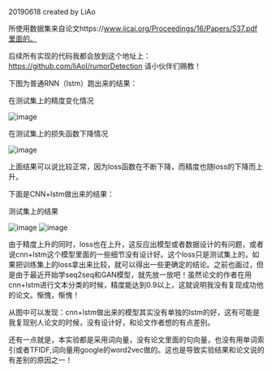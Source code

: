 
20190618    created by LiAo

所使用数据集来自论文https://www.ijcai.org/Proceedings/16/Papers/537.pdf里面的。

后续所有实现的代码我都会放到这个地址上：https://github.com/liAoI/rumorDetection  请小伙伴们赐教！

下图为普通RNN（lstm）跑出来的结果：

在测试集上的精度变化情况

![image](https://github.com/liAoI/RNN-pytorch--/blob/master/images_result/2list.png)

在测试集上的损失函数下降情况

![image](https://github.com/liAoI/RNN-pytorch--/blob/master/images_result/2listloss.png)

上面结果可以说比较正常，因为loss函数在不断下降，而精度也随loss的下降而上升。

下面是CNN+lstm做出来的结果：

测试集上的结果

![image](https://github.com/liAoI/RNN-pytorch--/blob/master/images_result/newplot(3).png) ![image](https://github.com/liAoI/RNN-pytorch--/blob/master/images_result/newplot(2).png)

由于精度上升的同时，loss也在上升，这反应出模型或者数据设计的有问题，或者说cnn+lstm这个模型里面的一些细节没有设计好。这个loss只是测试集上的，如果把训练集上的loss拿出来比较，就可以得出一些更确定的结论。之前也画过，但是由于最近开始学seq2seq和GAN模型，就先放一放吧！虽然论文的作者在用cnn+lstm进行文本分类的时候，精度能达到0.9以上，这就说明我没有复现成功他的论文。惭愧，惭愧！

从图中可以发现：cnn+lstm做出来的模型其实没有单独的lstm的好，这有可能是我复现别人论文的时候，没有设计好，和论文作者想的有点差别。

还有一点就是，本实验都是采用词向量，没有论文里面的句向量，也没有用单词索引或者TFIDF,词向量用google的word2vec做的。这也是导致实验结果和论文说的有差别的原因之一！
